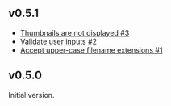## v0.5.1

* [Thumbnails are not displayed #3](https://github.com/forman/limo/issues/3)
* [Validate user inputs #2](https://github.com/forman/limo/issues/2)
* [Accept upper-case filename extensions #1](https://github.com/forman/limo/issues/1)

## v0.5.0

Initial version.